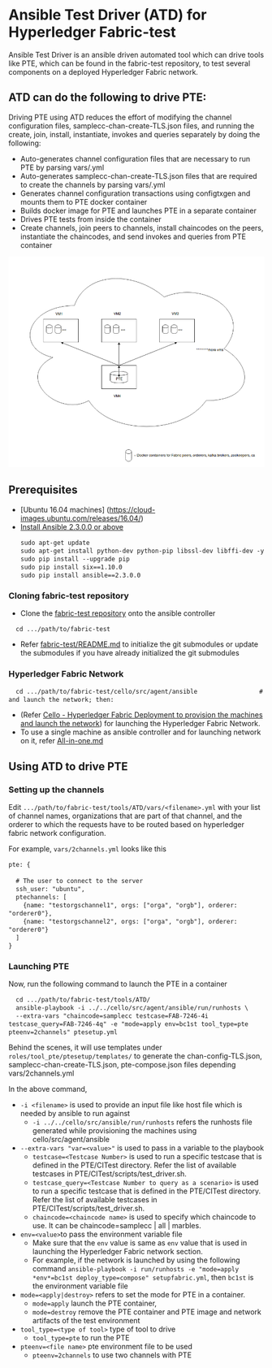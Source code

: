 # Ansible Test Driver (ATD) for Hyperledger Fabric-test

Ansible Test Driver is an ansible driven automated tool which can drive tools like PTE,
which can be found in the fabric-test repository, to test several components on a deployed Hyperledger Fabric network.

## ATD can do the following to drive PTE:

Driving PTE using ATD reduces the effort of modifying the channel configuration files, samplecc-chan-create-TLS.json files,
and running the create, join, install, instantiate, invokes and queries separately by doing the following:

 - Auto-generates channel configuration files that are necessary to run PTE by parsing vars/<filename>.yml
 - Auto-generates samplecc-chan-create-TLS.json files that are required to create the channels by parsing vars/<filename>.yml
 - Generates channel configuration transactions using configtxgen and mounts them to PTE docker container
 - Builds docker image for PTE and launches PTE in a separate container
 - Drives PTE tests from inside the container
 - Create channels, join peers to channels, install chaincodes on the peers, instantiate the chaincodes, and send
   invokes and queries from PTE container

 ![](ATD-PTE.png)

## Prerequisites

- [Ubuntu 16.04 machines] (https://cloud-images.ubuntu.com/releases/16.04/)
- [Install Ansible 2.3.0.0 or above](http://docs.ansible.com/ansible/intro_installation.html)
  ```
  sudo apt-get update
  sudo apt-get install python-dev python-pip libssl-dev libffi-dev -y
  sudo pip install --upgrade pip
  sudo pip install six==1.10.0
  sudo pip install ansible==2.3.0.0
  ```
### Cloning fabric-test repository
 - Clone the [fabric-test repository](https://gerrit.hyperledger.org/r/fabric-test) onto the ansible controller
```
  cd .../path/to/fabric-test
```
 - Refer [fabric-test/README.md](https://github.com/hyperledger/fabric-test/blob/master/README.md) to initialize the git submodules or update the submodules if you have already initialized the git submodules

### Hyperledger Fabric Network
```
  cd .../path/to/fabric-test/cello/src/agent/ansible                 # and launch the network; then:
```
 - (Refer [Cello - Hyperledger Fabric Deployment to provision the machines and launch the network](https://github.com/hyperledger/cello/tree/master/src/agent/ansible)) for launching the Hyperledger Fabric Network.
 - To use a single machine as ansible controller and for launching network on it, refer [All-in-one.md](https://github.com/hyperledger/cello/blob/master/src/agent/ansible/vars/All-in-one.md)

## Using ATD to drive PTE

### Setting up the channels
Edit `.../path/to/fabric-test/tools/ATD/vars/<filename>.yml` with your list of channel names, organizations that are part of that channel, and the orderer to which the requests have to be routed based on hyperledger fabric network configuration.

For example, `vars/2channels.yml` looks like this
```
pte: {

  # The user to connect to the server
  ssh_user: "ubuntu",
  ptechannels: [
    {name: "testorgschannel1", orgs: ["orga", "orgb"], orderer: "orderer0"},
    {name: "testorgschannel2", orgs: ["orga", "orgb"], orderer: "orderer0"}
  ]
}
```

### Launching PTE
Now, run the following command to launch the PTE in a container
```
  cd .../path/to/fabric-test/tools/ATD/
  ansible-playbook -i ../../cello/src/agent/ansible/run/runhosts \
  --extra-vars "chaincode=samplecc testcase=FAB-7246-4i testcase_query=FAB-7246-4q" -e "mode=apply env=bc1st tool_type=pte pteenv=2channels" ptesetup.yml
```

Behind the scenes, it will use templates under `roles/tool_pte/ptesetup/templates/` to generate the chan-config-TLS.json,
samplecc-chan-create-TLS.json, pte-compose.json files depending vars/2channels.yml

In the above command,
 - `-i <filename>` is used to provide an input file like host file which is needed by ansible to run against
    - `-i ../../cello/src/ansible/run/runhosts` refers the runhosts file generated while provisioning the machines using cello/src/agent/ansible
 - `--extra-vars "var=<value>"` is used to pass in a variable to the playbook
    - `testcase=<Testcase Number>` is used to run a specific testcase that is defined in the PTE/CITest directory. Refer the list of available testcases in PTE/CITest/scripts/test_driver.sh.
    - `testcase_query=<Testcase Number to query as a scenario>` is used to run a specific testcase that is defined in the PTE/CITest directory. Refer the list of available testcases in PTE/CITest/scripts/test_driver.sh.
    - `chaincode=<chaincode name>` is used to specify which chaincode to use. It can be chaincode=samplecc | all | marbles.
 - `env=<value>`to pass the environment variable file
    - Make sure that the `env` value is same as `env` value that is used in launching the Hyperledger Fabric network section.
    - For example, if the network is launched by using the following command
      `ansible-playbook -i run/runhosts -e "mode=apply *env*=bc1st deploy_type=compose" setupfabric.yml`, then `bc1st` is the environment variable file
 - `mode=<apply|destroy>` refers to set the mode for PTE in a container.
    - `mode=apply` launch the PTE container,
    - `mode=destroy` remove the PTE container and PTE image and network artifacts of the test environment
 - `tool_type=<type of tool>` type of tool to drive
    - `tool_type=pte` to run the PTE
 - `pteenv=<file name>` pte environment file to be used
    - `pteenv=2channels` to use two channels with PTE
